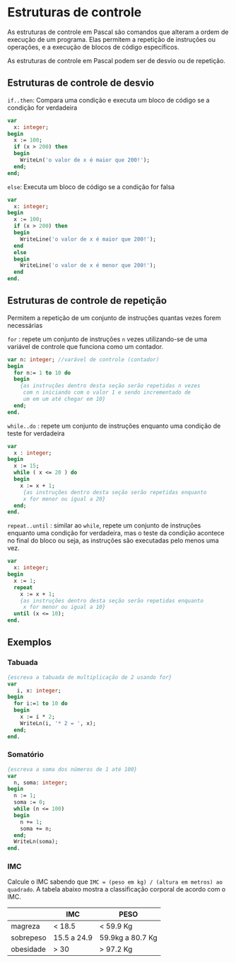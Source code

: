 # Estruturas de controle

As estruturas de controle em Pascal são comandos que alteram a ordem de execução de um programa. Elas permitem a repetição de instruções ou operações, e a execução de blocos de código específicos. 

As estruturas de controle em Pascal podem ser de desvio ou de repetição. 

## Estruturas de controle de desvio 
`if..then`: Compara uma condição e executa um bloco de código se a condição for verdadeira

```pascal
var 
  x: integer;
begin
  x := 100;
  if (x > 200) then
  begin    
    WriteLn('o valor de x é maior que 200!');
  end;
end;
```

`else`: Executa um bloco de código se a condição for falsa
```pascal
var 
  x: integer;
begin
  x := 100;
  if (x > 200) then
  begin
    WriteLine('o valor de x é maior que 200!');
  end
  else
  begin
    WriteLine('o valor de x é menor que 200!');
  end   
end.
```

## Estruturas de controle de repetição 

Permitem a repetição de um conjunto de instruções quantas vezes forem necessárias

`for` : repete um conjunto de instruções `n` vezes utilizando-se de uma variável de controle que funciona como um contador. 

```pascal
var n: integer; //varável de controle (contador)
begin
  for n:= 1 to 10 do
  begin
    {as instruções dentro desta seção serão repetidas n vezes
     com n iniciando com o valor 1 e sendo incrementado de
     um em um até chegar em 10}
  end;
end.
```

`while..do` : repete um conjunto de instruções enquanto uma condição de teste for verdadeira
```pascal
var
  x : integer;
begin
  x := 15;
  while ( x <= 20 ) do
  begin
    x := x + 1;
     {as instruções dentro desta seção serão repetidas enquanto
     x for menor ou igual a 20}
  end;
end.
```

`repeat..until` : similar ao `while`, repete um conjunto de instruções enquanto uma condição for verdadeira, mas o teste da condição acontece no final do bloco ou seja, as instruções são executadas pelo menos uma vez.

```pascal
var
  x: integer;
begin
  x := 1; 
  repeat
    x := x + 1;
    {as instruções dentro desta seção serão repetidas enquanto
     x for menor ou igual a 10}
  until (x <= 10);
end.  
```

## Exemplos

### Tabuada

```pascal
{escreva a tabuada de multiplicação de 2 usando for}
var 
   i, x: integer;
begin
  for i:=1 to 10 do
  begin
    x := i * 2;
    WriteLn(i, '* 2 = ', x);
  end;
end.
```

### Somatório
```pascal
{escreva a soma dos números de 1 até 100}
var 
  n, soma: integer;
begin
  n := 1;
  soma := 0;
  while (n <= 100)
  begin
    n += 1;
    soma += n;    
  end;
  WriteLn(soma);
end.  
```

### IMC

Calcule o IMC sabendo que `IMC = (peso em kg) / (altura em metros) ao quadrado`. A tabela abaixo mostra a classificação corporal de acordo com o IMC. 

|           | IMC         | PESO             |
|-----------|-------------|------------------|
| magreza   | < 18.5      | < 59.9 Kg        |
| sobrepeso | 15.5 a 24.9 | 59.9kg a 80.7 Kg |
| obesidade | > 30        | > 97.2 Kg        |
